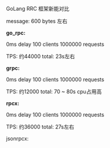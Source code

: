 GoLang RRC 框架新能对比

message: 600 bytes 左右

**go_rpc:**

0ms delay   100 clients  1000000 requests

TPS: 约44000
total: 23s左右


**grpc:**

0ms delay   100 clients  1000000 requests

TPS: 约12000
total: 70 ~ 80s
cpu占用高

**rpcx:**

0ms delay   100 clients  1000000 requests

TPS: 约36000
total: 27s左右


jsonrpcx: